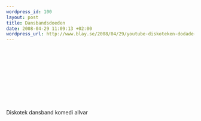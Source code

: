 ```yaml
--- 
wordpress_id: 100
layout: post
title: Dansbandsdoeden
date: 2008-04-29 11:09:13 +02:00
wordpress_url: http://www.blay.se/2008/04/29/youtube-diskoteken-dodade-dansbanden/
---
```

<object width="300"><param name="movie" value="http://www.youtube.com/v/PdjcSGo1hJg&eurl=http://www.hybrism.blogspot.com/"></param><param name="wmode" value="transparent"></param><embed src="http://www.youtube.com/v/PdjcSGo1hJg&eurl=http://www.hybrism.blogspot.com/" type="application/x-shockwave-flash" wmode="transparent" width="300"></embed></object></br><p><p>Diskotek dansband komedi allvar</p></p>
